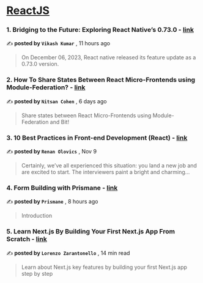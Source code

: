 
<h1><a href=https://medium.com/tag/reactjs/recommended target="_blank" rel="noopener noreferrer">ReactJS</a></h1>
<h3>1. Bridging to the Future: Exploring React Native’s 0.73.0 - <a href=https://medium.com/@vkvikashkumar987/bridging-to-the-future-exploring-react-natives-0-73-0-fae241f1f410?source=tag_recommended_feed---------0-84----------reactjs----------851f32e4_a6f5_4dc2_9174_e472779eb18f------- target="_blank" rel="noopener noreferrer">link</a></h3>

✍️ **posted by `Vikash Kumar`** <date> , 11 hours ago</date>

<blockquote>On December 06, 2023, React native released its feature update as a 0.73.0 version.</blockquote>

<h3>2. How To Share States Between React Micro-Frontends using Module-Federation? - <a href=https://medium.com/bitsrc/how-to-share-state-between-react-micro-frontends-using-module-federation-f3762996c208?source=tag_recommended_feed---------1-107----------reactjs----------851f32e4_a6f5_4dc2_9174_e472779eb18f------- target="_blank" rel="noopener noreferrer">link</a></h3>

✍️ **posted by `Nitsan Cohen`** <date> , 6 days ago</date>

<blockquote>Share states between React Micro-Frontends using Module-Federation and Bit!</blockquote>

<h3>3. 10 Best Practices in Front-end Development (React) - <a href=https://medium.com/@renanolovics/10-best-practices-in-front-end-development-react-5277a671e2df?source=tag_recommended_feed---------2-85----------reactjs----------851f32e4_a6f5_4dc2_9174_e472779eb18f------- target="_blank" rel="noopener noreferrer">link</a></h3>

✍️ **posted by `Renan Olovics`** <date> , Nov 9</date>

<blockquote>Certainly, we’ve all experienced this situation: you land a new job and are excited to start. The interviewers paint a bright and charming…</blockquote>

<h3>4. Form Building with Prismane - <a href=https://medium.com/@prismaneui/form-building-with-prismane-e84a99e90ccb?source=tag_recommended_feed---------3-84----------reactjs----------851f32e4_a6f5_4dc2_9174_e472779eb18f------- target="_blank" rel="noopener noreferrer">link</a></h3>

✍️ **posted by `Prismane`** <date> , 8 hours ago</date>

<blockquote>Introduction</blockquote>

<h3>5. Learn Next.js By Building Your First Next.js App From Scratch - <a href=https://medium.com/gitconnected/learn-next-js-by-building-your-first-next-js-app-from-scratch-8ec7cc93a9cb?source=tag_recommended_feed---------4-107----------reactjs----------851f32e4_a6f5_4dc2_9174_e472779eb18f------- target="_blank" rel="noopener noreferrer">link</a></h3>

✍️ **posted by `Lorenzo Zarantonello`** <date> , 14 min read</date>

<blockquote>Learn about Next.js key features by building your first Next.js app step by step</blockquote>

